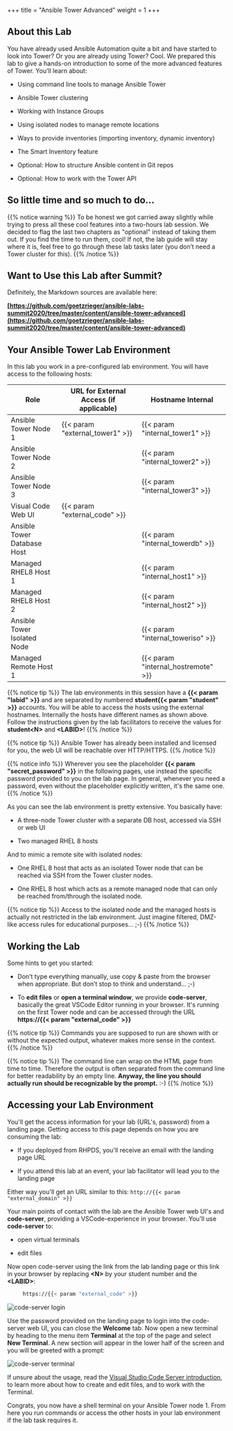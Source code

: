 +++
title = "Ansible Tower Advanced"
weight = 1
+++

## About this Lab

You have already used Ansible Automation quite a bit and have started to
look into Tower? Or you are already using Tower? Cool. We prepared this
lab to give a hands-on introduction to some of the more advanced
features of Tower. You’ll learn about:

- Using command line tools to manage Ansible Tower

- Ansible Tower clustering

- Working with Instance Groups

- Using isolated nodes to manage remote locations

- Ways to provide inventories (importing inventory, dynamic inventory)

- The Smart Inventory feature

- Optional: How to structure Ansible content in Git repos

- Optional: How to work with the Tower API

## So little time and so much to do…

{{% notice warning %}}
To be honest we got carried away slightly while trying to press all these cool features into a two-hours lab session. We decided to flag the last two chapters as "optional" instead of taking them out. If you find the time to run them, cool\! If not, the lab guide will stay where it is, feel free to go through these lab tasks later (you don’t  need a Tower cluster for this).
{{% /notice %}}

## Want to Use this Lab after Summit?

Definitely, the Markdown sources are available here:

**[https://github.com/goetzrieger/ansible-labs-summit2020/tree/master/content/ansible-tower-advanced](https://github.com/goetzrieger/ansible-labs-summit2020/tree/master/content/ansible-tower-advanced)**

## Your Ansible Tower Lab Environment

In this lab you work in a pre-configured lab environment. You will have
access to the following hosts:

| Role                         | URL for External Access (if applicable)  | Hostname Internal                   |
| ---------------------------- | ---------------------------------- | ----------------------------------- |
| Ansible Tower Node 1         | {{< param "external_tower1" >}}    | {{< param "internal_tower1" >}}     |
| Ansible Tower Node 2         |                                    | {{< param "internal_tower2" >}}     |
| Ansible Tower Node 3         |                                    | {{< param "internal_tower3" >}}     |
| Visual Code Web UI           | {{< param "external_code" >}}      |                                     |
| Ansible Tower Database Host  |                                    | {{< param "internal_towerdb" >}}    |
| Managed RHEL8 Host 1         |                                    | {{< param "internal_host1" >}}      |
| Managed RHEL8 Host 2         |                                    | {{< param "internal_host2" >}}      |
| Ansible Tower Isolated Node  |                                    | {{< param "internal_toweriso" >}}   |
| Managed Remote Host 1        |                                    | {{< param "internal_hostremote" >}} |

{{% notice tip %}}
The lab environments in this session have a **{{< param "labid" >}}** and are separated by numbered **student{{< param "student" >}}** accounts. You will be able to access the hosts using the external hostnames. Internally the hosts have different names as shown above. Follow the instructions given by the lab facilitators to receive the values for **student\<N>** and **\<LABID>**!
{{% /notice %}}

{{% notice tip %}}
Ansible Tower has already been installed and licensed for you, the web UI will be reachable over HTTP/HTTPS.
{{% /notice %}}

{{% notice info %}}
Wherever you see the placeholder **{{< param "secret_password" >}}** in the following pages, use instead the specific password provided to you on the lab page. In general, whenever you need a password, even without the placeholder explicitly written, it's the same one.
{{% /notice %}}

As you can see the lab environment is pretty extensive. You basically
have:

- A three-node Tower cluster with a separate DB host, accessed via SSH or web UI

- Two managed RHEL 8 hosts

And to mimic a remote site with isolated nodes:

- One RHEL 8 host that acts as an isolated Tower node that can be reached via SSH from the Tower cluster nodes.

- One RHEL 8 host which acts as a remote managed node that can only be reached from/through the isolated node.

<!-- A diagram says more then a thousand words:

![tower diagram.png](../../images/tower_diagram.png) -->

{{% notice tip %}}
Access to the isolated node and the managed hosts is actually not restricted in the lab environment. Just imagine filtered, DMZ-like access rules for educational purposes… ;-)
{{% /notice %}}

## Working the Lab

Some hints to get you started:

- Don’t type everything manually, use copy & paste from the browser when appropriate. But don’t stop to think and understand… ;-)

- To **edit files** or **open a terminal window**, we provide **code-server**, basically the great VSCode Editor running in your browser. It's running on the first Tower node and can be accessed through the URL **https://{{< param "external_code" >}}**

{{% notice tip %}}
Commands you are supposed to run are shown with or without the expected output, whatever makes more sense in the context.
{{% /notice %}}

{{% notice tip %}}
The command line can wrap on the HTML page from time to time. Therefore the output is often separated from the command line for better readability by an empty line. **Anyway, the line you should actually run should be recognizable by the prompt.** :-)
{{% /notice %}}

## Accessing your Lab Environment

You'll get the access information for your lab (URL's, password) from a landing page. Getting access to this page depends on how you are consuming the lab:

- If you deployed from RHPDS, you'll receive an email with the landing page URL

- If you attend this lab at an event, your lab facilitator will lead you to the landing page

Either way you'll get an URL similar to this: `http://{{< param "external_domain" >}}`

Your main points of contact with the lab are the Ansible Tower web UI's and **code-server**, providing a VSCode-experience in your browser. You'll use **code-server** to:

- open virtual terminals

- edit files

Now open code-server using the link from the lab landing page or this link in your browser by replacing **\<N\>** by your student number and the **\<LABID\>**:

```bash
     https://{{< param "external_code" >}}
```

![code-server login](../../images/vscode-pwd.png)

Use the password provided on the landing page to login into the code-server web UI, you can close the **Welcome** tab. Now open a new terminal by heading to the menu item **Terminal** at the top of the page and select **New Terminal**. A new section will appear in the lower half of the screen and you will be greeted with a prompt:

![code-server terminal](../../images/vscode-terminal.png)

If unsure about the usage, read the [Visual Studio Code Server introduction](../../vscode-intro/), to learn more about how to create and edit files, and to work with the Terminal.

Congrats, you now have a shell terminal on your Ansible Tower node 1. From here you run commands or access the other hosts in your lab environment if the lab task requires it.
